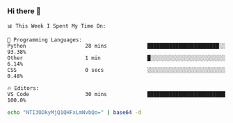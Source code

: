 ### Hi there 👋

<!--START_SECTION:waka-->
```text
📊 This Week I Spent My Time On: 

💬 Programming Languages: 
Python                   28 mins             ███████████████████████░░   93.38% 
Other                    1 min               █░░░░░░░░░░░░░░░░░░░░░░░░   6.14% 
CSS                      0 secs              ░░░░░░░░░░░░░░░░░░░░░░░░░   0.48%

🔥 Editors: 
VS Code                  30 mins             █████████████████████████   100.0%
```


<!--END_SECTION:waka-->

```bash
echo "NTI3ODkyMjQ1QHFxLmNvbQo=" | base64 -d
```
